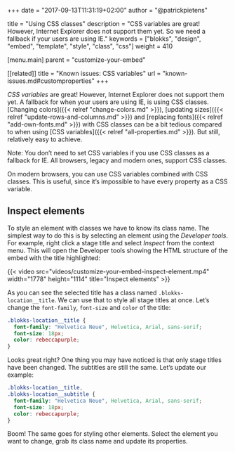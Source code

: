 +++
date            = "2017-09-13T11:31:19+02:00"
author          = "@patrickpietens"

title           = "Using CSS classes"
description     = "CSS variables are great! However, Internet Explorer does not support them yet. So we need a fallback if your users are using IE."
keywords        = ["blokks", "design", "embed", "template", "style", "class", "css"]
weight          = 410

[menu.main]
parent          = "customize-your-embed"

[[related]]
title = "Known issues: CSS variables"
url = "known-issues.md#customproperties"
+++

*CSS variables* are great! However, Internet Explorer does not support them yet. A fallback for when your users are using IE, is using CSS classes. [Changing colors]({{< relref "change-colors.md" >}}), [updating sizes]({{< relref "update-rows-and-columns.md" >}}) and [replacing fonts]({{< relref "add-own-fonts.md" >}}) with CSS classes can be a bit tedious compared to when using [CSS variables]({{< relref "all-properties.md" >}}). But still, relatively easy to achieve.

<span class='note'>Note: You don’t need to set CSS variables if you use CSS classes as a fallback for IE. All browsers, legacy and modern ones, support CSS classes.

<span class='note'>On modern browsers, you can use CSS variables combined with CSS classes. This is useful, since it’s impossible to have every property as a CSS variable.</span>

## Inspect elements
To style an element with classes we have to know its class name. The simplest way to do this is by selecting an element using the *Developer tools*. For example, right click a stage title and select *Inspect* from the context menu. This will open the Developer tools showing the HTML structure of the embed with the title highlighted:

{{< video src="videos/customize-your-embed-inspect-element.mp4" width="1778" height="1114" title="Inspect elements" >}}

As you can see the selected title has a class named `.blokks-location__title`. We can use that to style all stage titles at once. Let’s change the `font-family`, `font-size` and `color` of the title:

```css
.blokks-location__title {
  font-family: "Helvetica Neue", Helvetica, Arial, sans-serif;
  font-size: 18px;
  color: rebeccapurple;
}
```

Looks great right? One thing you may have noticed is that only stage titles have been changed. The subtitles are still the same. Let’s update our example:

```css
.blokks-location__title,
.blokks-location__subtitle {
  font-family: "Helvetica Neue", Helvetica, Arial, sans-serif;
  font-size: 18px;
  color: rebeccapurple;
}
```

Boom! The same goes for styling other elements. Select the element you want to change, grab its class name and update its properties.